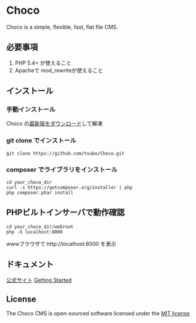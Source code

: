 Choco
=====

Choco is a simple, flexible, fast, flat file CMS.

必要事項
------------
1. PHP 5.4+ が使えること
2. Apacheで mod_rewriteが使えること

インストール
------------
### 手動インストール
Choco の[最新版をダウンロード](https://github.com/tsubo/Choco/zipball/master)して解凍

### git clone でインストール
```
git clone https://github.com/tsubo/Choco.git
```

### composer でライブラリをインストール
```
cd your_choco_dir
curl -s https://getcomposer.org/installer | php
php composer.phar install
```

PHPビルトインサーバで動作確認
-----------------------------
```
cd your_choco_dir/webroot
php -S localhost:8000
```

wwwブラウザで http://localhost:8000 を表示

ドキュメント
-----------------------------
[公式サイト](http://tsubo.github.io/Choco/)
[Getting Started](https://github.com/tsubo/Choco/wiki/Getting-Started)

License
-----------------------------
The Choco CMS is open-sourced software licensed under the [MIT license](http://opensource.org/licenses/MIT)
